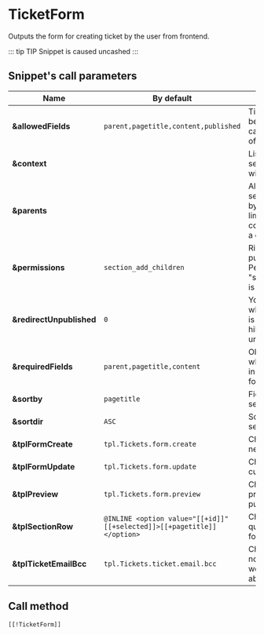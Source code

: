 # TicketForm

Outputs the form for creating ticket by the user from frontend.

::: tip TIP
Snippet is caused uncashed
:::

## Snippet's call parameters

Name                     | By default                                                              | Description
-------------------------|-------------------------------------------------------------------------|------------------------------------------------------------------------------------------------------------------------------
**&allowedFields**       | `parent,pagetitle,content,published`                                    | Ticket field which can be filled by a user. You can specify the names of TV parameters.
**&context**             |                                                                         | List of contexts for searching for sections, with a comma.
**&parents**             |                                                                         | All the available ticket sections are displayed by default, but you can limit them, specifying concrete parents with a comma.
**&permissions**         | `section_add_children`                                                  | Rights check for publication. Permission "section_add_children" is checked by default.
**&redirectUnpublished** | `0`                                                                     | You can specify to what document a user is supposed to be sent hile creating an unpublished ticket.
**&requiredFields**      | `parent,pagetitle,content`                                              | Obligatory ticket fields which a user should fill in order to send a form.
**&sortby**              | `pagetitle`                                                             | Field for sotring a section list.
**&sortdir**             | `ASC`                                                                   | Sorting direction of the section list.
**&tplFormCreate**       | `tpl.Tickets.form.create`                                               | Chunck for creating a new ticket.
**&tplFormUpdate**       | `tpl.Tickets.form.update`                                               | Chunck for updating current ticket.
**&tplPreview**          | `tpl.Tickets.form.preview`                                              | Chunck for ticket preview before publication.
**&tplSectionRow**       | `@INLINE <option value="[[+id]]" [[+selected]]>[[+pagetitle]]</option>` | Chunck for design of question section in the form.
**&tplTicketEmailBcc**   | `tpl.Tickets.ticket.email.bcc`                                          | Chunck for notifications of the web-site's admins about new ticket.

## Call method

```modx
[[!TicketForm]]
```
